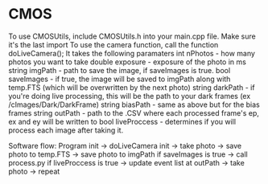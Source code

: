 # CMOS
To use CMOSUtils, include CMOSUtils.h into your main.cpp file. Make sure it's the last import
To use the camera function, call the function doLiveCamera();
It takes the following paramaters
int nPhotos - how many photos you want to take
double exposure - exposure of the photo in ms
string imgPath - path to save the image, if saveImages is true.
bool saveImages - if true, the image will be saved to imgPath along with temp.FTS (which will be overwritten by the next photo)
string darkPath - if you're doing live processing, this will be the path to your dark frames (ex /cImages/Dark/DarkFrame)
string biasPath - same as above but for the bias frames
string outPath - path to the .CSV where each processed frame's ep, ex and ey will be written to
bool liveProccess - determines if you will process each image after taking it.

Software flow:
Program init -> doLiveCamera init -> take photo -> save photo to temp.FTS -> save photo to imgPath if saveImages is true -> call process.py if liveProccess is true -> update event list at outPath -> take photo -> repeat
